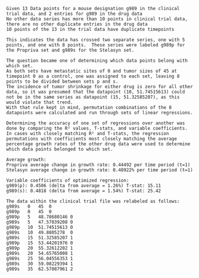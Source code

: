 	Given 13 Data points for a mouse designation g989 in the clinical trial data, and 2 entries for g989 in the drug data
	No other data series has more than 10 points in clinical trial data, there are no other duplicate entries in the drug data
	10 points of the 13 in the trial data have duplicate timepoints
	
	This indicates the data has crossed two separate series, one with 5 points, and one with 8 points.  These series were labeled g989p for the Propriva set and g989s for the Stelasyn set.
	
	The question became one of determining which data points belong with which set.
	As both sets have metastatic sites of 0 and tumor sizes of 45 at timepoint 0 as a control, one was assigned to each set, leaving 8 points to be divided between sets p and s.
	The incidence of tumor shrinkage for either drug is zero for all other data, so it was presumed that the datapoint (10, 51.74515613) could not be in the same series as datapoint (15, 51.32585207), as this would violate that trend.
	With that rule kept in mind, permutation combinations of the 8 datapoints were calculated and run through sets of linear regressions.
	
	Determining the accuracy of one set of regressions over another was done by comparing the R² values, T-stats, and variable coefficients.
	In cases with closely matching R² and T-stats, the regression permutations with coefficients most closely matching the average percentage growth rates of the other drug data were used to determine which data points belonged to which set.

	Average growth:
	Propriva average change in growth rate: 0.44492 per time period (t=1)
	Stelasyn average change in growth rate: 0.48922% per time period (t=1)
	
	Variable coefficients of optimized regression:
	g989(p): 0.4506 (delta from average = 1.26%) T-stat: 15.11
	g989(s): 0.4818 (delta from average = 1.54%) T-stat: 25.42
	
	The data within the clinical trial file was relabeled as follows:
	g989s	0	45	0
	g989p	0	45	0
	g989p	5	48.78680146	0
	g989s	5	47.57039208	0
	g989p	10	51.74515613	0
	g989s	10	49.8805278	0
	g989s	15	51.32585207	1
	g989p	15	53.44201976	0
	g989p	20	55.32612202	1
	g989s	20	54.65765008	1
	g989s	25	56.04556353	1
	g989s	30	59.08229394	1
	g989s	35	62.57087961	2
